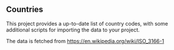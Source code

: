 ## Countries

This project provides a up-to-date list of country codes,
with some additional scripts for importing the data to your project.

The data is fetched from https://en.wikipedia.org/wiki/ISO_3166-1
